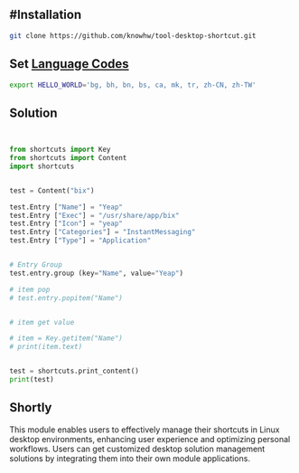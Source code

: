 

## #Installation
~~~bash
git clone https://github.com/knowhw/tool-desktop-shortcut.git
~~~


## Set [Language Codes]( http://gist.github.com/knowhw/0adeb98e98f319efe0b668697042a737 )
```bash
export HELLO_WORLD='bg, bh, bn, bs, ca, mk, tr, zh-CN, zh-TW'
```

## Solution
```py


from shortcuts import Key
from shortcuts import Content
import shortcuts


test = Content("bix")

test.Entry ["Name"] = "Yeap"
test.Entry ["Exec"] = "/usr/share/app/bix"
test.Entry ["Icon"] = "yeap"
test.Entry ["Categories"] = "InstantMessaging"
test.Entry ["Type"] = "Application"


# Entry Group
test.entry.group (key="Name", value="Yeap")

# item pop
# test.entry.popitem("Name")


# item get value

# item = Key.getitem("Name")
# print(item.text)


test = shortcuts.print_content()
print(test)
```




## Shortly

This module enables users to effectively manage their shortcuts in Linux desktop environments, enhancing user experience and optimizing personal workflows. Users can get customized desktop solution management solutions by integrating them into their own module applications.






